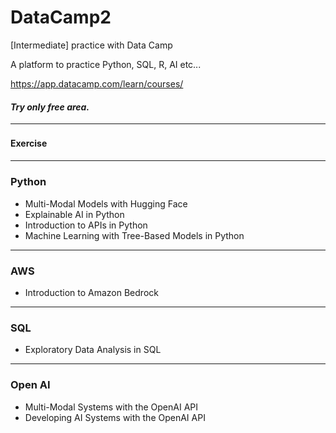 # DataCamp2
[Intermediate] practice with Data Camp

A platform to practice Python, SQL, R, AI etc...

https://app.datacamp.com/learn/courses/


#### *Try only free area.*
---
#### Exercise　　
---
### Python
* Multi-Modal Models with Hugging Face
* Explainable AI in Python
* Introduction to APIs in Python
* Machine Learning with Tree-Based Models in Python

---
### AWS
* Introduction to Amazon Bedrock

---
### SQL
* Exploratory Data Analysis in SQL

---
### Open AI
* Multi-Modal Systems with the OpenAI API
* Developing AI Systems with the OpenAI API
